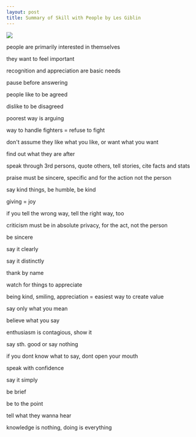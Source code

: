 ```yaml
---
layout: post
title: Summary of Skill with People by Les Giblin
---
```


<img src=https://i.gr-assets.com/images/S/compressed.photo.goodreads.com/books/1439993731l/1249080._SY475_.jpg />

people are primarily interested in themselves

they want to feel important 

recognition and appreciation are basic needs

pause before answering

people like to be agreed

dislike to be disagreed

poorest way is arguing

way to handle fighters = refuse to fight 

don't assume they like what you like, or want what you want

find out what they are after

speak through 3rd persons, quote others, tell stories, cite facts and stats


praise must be sincere, specific and for the action not the person

say kind things, be humble, be kind

giving = joy 

if you tell the wrong way, tell the right way, too

criticism must be in absolute privacy, for the act, not the person 

be sincere 

say it clearly 

say it distinctly 

thank by name

watch for things to appreciate

being kind, smiling, appreciation = easiest way to create value

say only what you mean 

believe what you say 

enthusiasm is contagious, show it 

say sth. good or say nothing

if you dont know what to say, dont open your mouth 

speak with confidence

say it simply 

be brief

be to the point 

tell what they wanna hear 

knowledge is nothing, doing is everything
